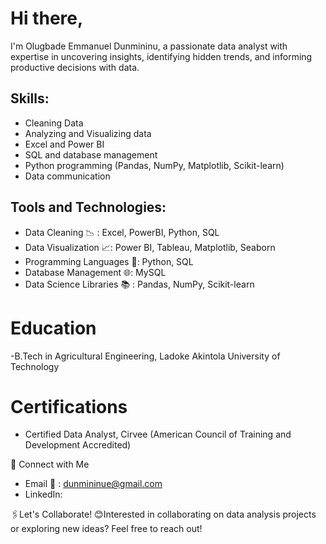 
# Hi there,
I'm Olugbade Emmanuel Dunmininu, a passionate data analyst with expertise in uncovering insights, identifying hidden trends, and informing productive decisions with data.

## Skills:
- Cleaning Data
- Analyzing  and Visualizing data
- Excel and Power BI
- SQL and database management
- Python programming (Pandas, NumPy, Matplotlib, Scikit-learn)
- Data communication

## Tools and Technologies:
- Data Cleaning 📉 : Excel, PowerBI, Python, SQL
- Data Visualization 📈: Power BI, Tableau, Matplotlib, Seaborn
- Programming Languages 🏮: Python, SQL
- Database Management 🌐: MySQL
- Data Science Libraries 📚 : Pandas, NumPy, Scikit-learn

# Education
-B.Tech in Agricultural Engineering, Ladoke Akintola University of Technology

# Certifications
- Certified Data Analyst,  Cirvee (American Council of Training and Development Accredited) 

🛜 Connect with Me

- Email 📧 : dunmininue@gmail.com
- LinkedIn:

🖇Let's Collaborate!
😊Interested in collaborating on data analysis projects or exploring new ideas? Feel free to reach out!

